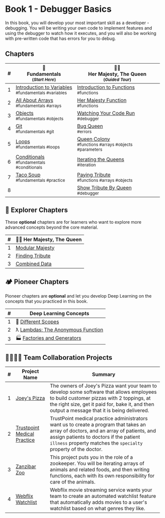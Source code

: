 # Book 1 - Debugger Basics

In this book, you will develop your most important skill as a developer - debugging. You will be writing your own code to implement features and using the debugger to watch how it executes, and you will also be working with pre-written code that has errors for you to debug.

## Chapters

| #   |  :taco: <br/> Fundamentals <br/><sub>(_Start Here_)</sub> | 👸🏽 <br/> Her Majesty, The Queen <br/><sub>(_Guided Tour_)</sub> |
| --- | --- | --- |
| 1   | [Introduction to Variables](./chapters/VARIABLEs_INTRO_TACO.md) <br/> <sub style="font-size:0.85rem;">#fundamentals #variables</sub> |  [Introduction to Functions](./chapters/QUEEN_INTRO.md) <br/> <sub style="font-size:0.85rem;">#functions</sub>|
| 2 | [All About Arrays](./chapters/ARRAYS_INTRO) <br/> <sub style="font-size:0.85rem;">#fundamentals #arrays</sub> | [Her Majesty Function](./chapters/QUEEN_HAIL.md) <br/> <sub style="font-size:0.85rem;">#functions</sub> |
| 3 | [Objects](./chapters/OBJECTS.md) <br/> <sub style="font-size:0.85rem;">#fundamentals #objects</sub> | [Watching Your Code Run](./chapters/QUEEN_DEBUGGER.md) <br/> <sub style="font-size:0.85rem;">#debugger</sub> |
| 4 | [Git](./chapters/GIT_BASICS.md) <br/> <sub style="font-size:0.85rem;">#fundamentals #git</sub> | [Bug Queen](./chapters/QUEEN_ERRORS.md) <br/> <sub style="font-size:0.85rem;">#errors</sub> |
| 5 | [Loops](./chapters/LOOPS.md) <br/> <sub style="font-size:0.85rem;">#fundamentals #loops</sub> | [Queen Colony](./chapters/QUEEN_COLLECTION.md) <br/> <sub style="font-size:0.85rem;">#functions #arrays #objects #parameters</sub> |
| 6 | [Conditionals](./chapters/CONDITIONALS.md) <br/> <sub style="font-size:0.85rem;">#fundamentals #conditionals</sub> | [Iterating the Queens](./chapters/QUEEN_ITERATION.md) <br/> <sub style="font-size:0.85rem;">#iteration</sub> |
| 7 | [Taco Soup](./chapters/TACO_SOUP.md) <br/> <sub style="font-size:0.85rem;">#fundamentals #practice</sub> | [Paying Tribute](./chapters/QUEEN_TRIBUTE.md) <br/> <sub style="font-size:0.85rem;">#functions #arrays #objects</sub> |  |
| 8 | | [Show Tribute By Queen](./chapters/QUEEN_QUEEN_TRIBUTE.md) <br/> <sub style="font-size:0.85rem;">#debugger</sub> |

## 🧭 Explorer Chapters

These **optional** chapters are for learners who want to explore more advanced concepts beyond the core material.

| # | 👸🏽 Her Majesty, The Queen |
|--|--|
| 1 | [Modular Majesty](./chapters/QUEEN_EC_MODULAR.md) |
| 2 | [Finding Tribute](./chapters/QUEEN_EC_ARRAY_FIND.md) |
| 3 | [Combined Data](./chapters/QUEEN_EC_DATABASE.md) |


## 🏕 Pioneer Chapters

Pioneer chapters are **optional** and let you develop Deep Learning on the concepts that you practiced in this book.

| #   | Deep Learning Concepts |
| --- | ---------------------- |
| 1   | 🔭 [Different Scopes](./chapters/JS_SCOPE.md)                  |
| 2   | ƛ [Lambdas: The Anonymous Function](./chapters/FUNCTIONS_LAMBDA.md) |
| 3   | 🏭 [Factories and Generators](./chapters/FACTORY_GENERATOR.md)      |

## 👩‍👩‍👧‍👦 Team Collaboration Projects

| #   | Project Name | Summary |
| --- | ------------ | ------- |
| 1   | [Joey's Pizza](https://codesandbox.io/s/joeys-pizza-book-2-uckguz)  | The owners of Joey's Pizza want your team to develop some software that allows employees to build customer pizzas with 2 toppings, at the right size, get it paid for, bake it, and then output a message that it is being delivered. |
| 2   | [Trustpoint Medical Practice](https://codesandbox.io/s/trustpoint-medical-practice-book-2-zgs0iy) | TrustPoint medical practice administrators want us to create a program that takes an array of doctors, and an array of patients, and assign patients to doctors if the patient `illness` property matches the `specialty` property of the doctor. |
| 3   | [Zanzibar Zoo](https://codesandbox.io/s/book-2-zanzibar-zoo-syq2ny)  | This project puts you in the role of a zookeeper. You will be iterating arrays of animals and related foods, and then writing functions, each with its own responsibility for care of the animals. |
| 4   | [Webflix Watchlist](https://codesandbox.io/s/webflix-watchlist-uwclyt)  | Webflix movie streaming service wants your team to create an automated watchlist feature that automatically adds movies to a user's watchlist based on what genres they like. |
